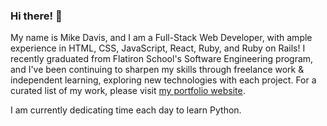 ### Hi there! 👋

My name is Mike Davis, and I am a Full-Stack Web Developer, with ample experience in HTML, CSS, JavaScript, React, Ruby, and Ruby on Rails! I recently graduated from Flatiron School's Software Engineering program, and I've been continuing to sharpen my skills through freelance work & independent learning, exploring new technologies with each project. For a curated list of my work, please visit <a href="https://mikedavissoftware.com/" target="_blank">my portfolio website</a>.

I am currently dedicating time each day to learn Python.


<!--
**mikedavissoftware/mikedavissoftware** is a ✨ _special_ ✨ repository because its `README.md` (this file) appears on your GitHub profile.

Here are some ideas to get you started:

- 🔭 I’m currently working on ...
- 🌱 I’m currently learning ...
- 👯 I’m looking to collaborate on ...
- 🤔 I’m looking for help with ...
- 💬 Ask me about ...
- 📫 How to reach me: ...
- 😄 Pronouns: ...
- ⚡ Fun fact: ...
-->
